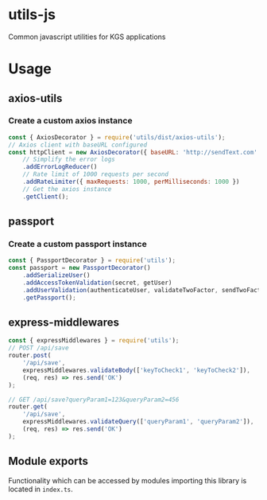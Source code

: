 # utils-js

Common javascript utilities for KGS applications

# Usage

## axios-utils

### Create a custom axios instance

```js
const { AxiosDecorator } = require('utils/dist/axios-utils');
// Axios client with baseURL configured
const httpClient = new AxiosDecorator({ baseURL: 'http://sendText.com' })
    // Simplify the error logs
    .addErrorLogReducer()
    // Rate limit of 1000 requests per second
    .addRateLimiter({ maxRequests: 1000, perMilliseconds: 1000 })
    // Get the axios instance
    .getClient();
```

## passport

### Create a custom passport instance

```js
const { PassportDecorator } = require('utils');
const passport = new PassportDecorator()
    .addSerializeUser()
    .addAccessTokenValidation(secret, getUser)
    .addUserValidation(authenticateUser, validateTwoFactor, sendTwoFactorEmail)
    .getPassport();
```

## express-middlewares

```js
const { expressMiddlewares } = require('utils');
// POST /api/save
router.post(
    '/api/save',
    expressMiddlewares.validateBody(['keyToCheck1', 'keyToCheck2']),
    (req, res) => res.send('OK')
);

// GET /api/save?queryParam1=123&queryParam2=456
router.get(
    '/api/save',
    expressMiddlewares.validateQuery(['queryParam1', 'queryParam2']),
    (req, res) => res.send('OK')
);
```

## Module exports

Functionality which can be accessed by modules importing this library is located in `index.ts`.
